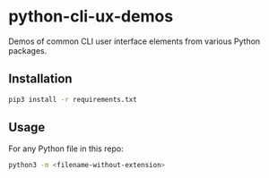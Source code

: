 # python-cli-ux-demos

Demos of common CLI user interface elements from various Python packages.

## Installation

```sh
pip3 install -r requirements.txt
```

## Usage

For any Python file in this repo:

```sh
python3 -m <filename-without-extension>
```
